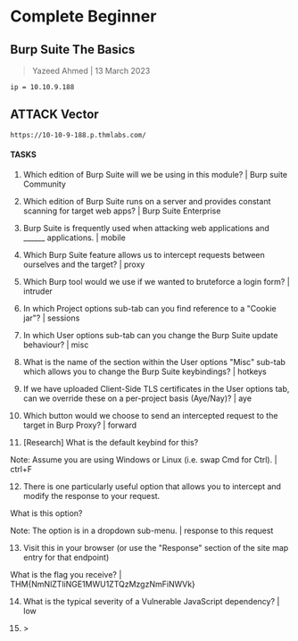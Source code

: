 # Complete Beginner

## Burp Suite The Basics

> Yazeed Ahmed | 13 March 2023

```````````````````````
ip = 10.10.9.188

```````````````````````

## ATTACK Vector


```
https://10-10-9-188.p.thmlabs.com/
```

####  TASKS


1.  Which edition of Burp Suite will we be using in this module? | Burp suite Community

2. Which edition of Burp Suite runs on a server and provides constant scanning for target web apps? | Burp Suite Enterprise

3. Burp Suite is frequently used when attacking web applications and ______ applications. | mobile

4.  Which Burp Suite feature allows us to intercept requests between ourselves and the target? | proxy

5. Which Burp tool would we use if we wanted to bruteforce a login form? | intruder

6. In which Project options sub-tab can you find reference to a "Cookie jar"? | sessions

7. In which User options sub-tab can you change the Burp Suite update behaviour? | misc

8. What is the name of the section within the User options "Misc" sub-tab which allows you to change the Burp Suite keybindings? | hotkeys

9. If we have uploaded Client-Side TLS certificates in the User options tab, can we override these on a per-project basis (Aye/Nay)? | aye

10. Which button would we choose to send an intercepted request to the target in Burp Proxy? |  forward

11. [Research] What is the default keybind for this?

Note: Assume you are using Windows or Linux (i.e. swap Cmd for Ctrl).  | ctrl+F

12. There is one particularly useful option that allows you to intercept and modify the response to your request.

What is this option?

Note: The option is in a dropdown sub-menu. | response to this request

13. Visit this in your browser (or use the "Response" section of the site map entry for that endpoint)

What is the flag you receive? | THM{NmNlZTliNGE1MWU1ZTQzMzgzNmFiNWVk}

14. What is the typical severity of a Vulnerable JavaScript dependency? | low

15. <script>alert("cyberxploit Hacked You")</script>>















